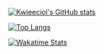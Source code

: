 [![Kwieeciol's GitHub stats](https://github-readme-stats.vercel.app/api?username=Kwieeciol)](https://github.com/anuraghazra/github-readme-stats)


[![Top Langs](https://github-readme-stats.vercel.app/api/top-langs/?username=Kwieeciol&layout=compact)](https://github.com/anuraghazra/github-readme-stats)


[![Wakatime Stats](https://github-readme-stats.vercel.app/api/wakatime?username=24250713-bc80-4204-8dbf-80b215988b3f)](https://github.com/anuraghazra/github-readme-stats)
